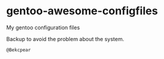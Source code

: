 # gentoo-awesome-configfiles

My gentoo configuration files

Backup to avoid the problem about the system.

`@Bekcpear`
